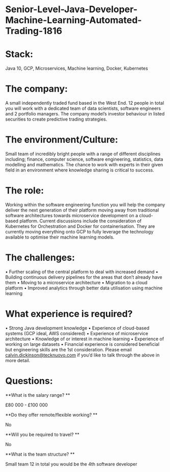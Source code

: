 # Senior-Level-Java-Developer-Machine-Learning-Automated-Trading-1816

# Stack: 

Java 10, GCP, Microservices, Machine learning, Docker, Kubernetes

# The company: 

A small independently traded fund based in the West End. 12 people in total you will work with a dedicated team of data scientists, software engineers and 2 portfolio managers. The company model’s investor behaviour in listed securities to create predictive trading strategies.

# The environment/Culture: 

Small team of incredibly bright people with a range of different disciplines including; finance, computer science, software engineering, statistics, data modelling and mathematics. The chance to work with experts in their given field in an environment where knowledge sharing is critical to success.

# The role: 

Working within the software engineering function you will help the company deliver the next generation of their platform moving away from traditional software architectures towards microservice development on a cloud-based platform. Current discussions include the consideration of Kubernetes for Orchestration and Docker for containerisation. They are currently moving everything onto GCP to fully leverage the technology available to optimise their machine learning models.

# The challenges: 
•	Further scaling of the central platform to deal with increased demand
•	Building continuous delivery pipelines for the areas that don’t already have them
•	Moving to a microservice architecture
•	Migration to a cloud platform
•	Improved analytics through better data utilisation using machine learning

# What experience is required?
•	Strong Java development knowledge
•	Experience of cloud-based systems (GCP ideal, AWS considered)
•	Experience of microservice architecture
•	Knowledge of or interest in machine learning
•	Experience of working on large datasets
•	Financial experience is considered beneficial but engineering skills are the 1st consideration.
Please email calvin.dickinson@tecknuovo.com if you’d like to talk through the above in more detail.

# Questions:
**What is the salary range? **

£80 000 - £100 000 

**Do they offer remote/flexible working? **

No

**Will you be required to travel? ** 

No

**What is the team structure? **

Small team 12 in total you would be the 4th software developer
